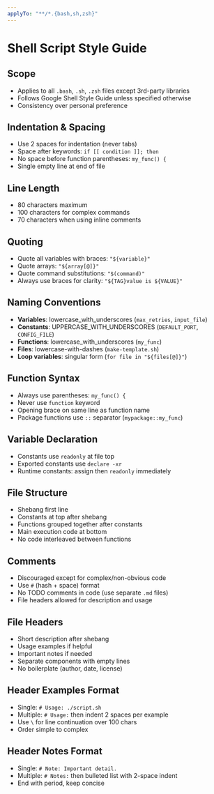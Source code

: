 ```yaml
---
applyTo: "**/*.{bash,sh,zsh}"
---
```

# Shell Script Style Guide

## Scope

- Applies to all `.bash`, `.sh`, `.zsh` files except 3rd-party libraries
- Follows Google Shell Style Guide unless specified otherwise
- Consistency over personal preference

## Indentation & Spacing

- Use 2 spaces for indentation (never tabs)
- Space after keywords: `if [[ condition ]]; then`
- No space before function parentheses: `my_func() {`
- Single empty line at end of file

## Line Length

- 80 characters maximum
- 100 characters for complex commands
- 70 characters when using inline comments

## Quoting

- Quote all variables with braces: `"${variable}"`
- Quote arrays: `"${array[@]}"`
- Quote command substitutions: `"$(command)"`
- Always use braces for clarity: `"${TAG}value is ${VALUE}"`

## Naming Conventions

- **Variables**: lowercase_with_underscores (`max_retries`, `input_file`)
- **Constants**: UPPERCASE_WITH_UNDERSCORES (`DEFAULT_PORT`, `CONFIG_FILE`)
- **Functions**: lowercase_with_underscores (`my_func`)
- **Files**: lowercase-with-dashes (`make-template.sh`)
- **Loop variables**: singular form (`for file in "${files[@]}"`)

## Function Syntax

- Always use parentheses: `my_func() {`
- Never use `function` keyword
- Opening brace on same line as function name
- Package functions use `::` separator (`mypackage::my_func`)

## Variable Declaration

- Constants use `readonly` at file top
- Exported constants use `declare -xr`
- Runtime constants: assign then `readonly` immediately

## File Structure

- Shebang first line
- Constants at top after shebang
- Functions grouped together after constants
- Main execution code at bottom
- No code interleaved between functions

## Comments

- Discouraged except for complex/non-obvious code
- Use `#` (hash + space) format
- No TODO comments in code (use separate `.md` files)
- File headers allowed for description and usage

## File Headers

- Short description after shebang
- Usage examples if helpful
- Important notes if needed
- Separate components with empty lines
- No boilerplate (author, date, license)

## Header Examples Format

- Single: `# Usage: ./script.sh`
- Multiple: `# Usage:` then indent 2 spaces per example
- Use `\` for line continuation over 100 chars
- Order simple to complex

## Header Notes Format

- Single: `# Note: Important detail.`
- Multiple: `# Notes:` then bulleted list with 2-space indent
- End with period, keep concise

